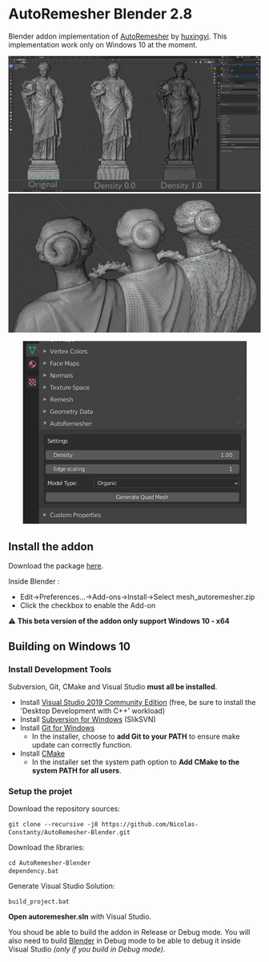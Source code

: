 # AutoRemesher Blender 2.8

Blender addon implementation of [AutoRemesher](https://github.com/huxingyi/autoremesher) by [huxingyi](https://github.com/huxingyi).
This implementation work only on Windows 10 at the moment.

![](https://raw.githubusercontent.com/Nicolas-Constanty/AutoRemesher-Blender/master/screenshots/00.PNG)
![](https://raw.githubusercontent.com/Nicolas-Constanty/AutoRemesher-Blender/master/screenshots/04.PNG)
<p align="center">
 <a href="https://raw.githubusercontent.com/Nicolas-Constanty/AutoRemesher-Blender/master/screenshots/03.PNG"><img src="https://raw.githubusercontent.com/Nicolas-Constanty/AutoRemesher-Blender/master/screenshots/03.PNG" /></a>
 </p>
 
## Install the addon
Download the package [here](https://github.com/Nicolas-Constanty/AutoRemesher-Blender/releases).

Inside Blender :

- Edit->Preferences...->Add-ons->Install->Select mesh_autoremesher.zip
- Click the checkbox to enable the Add-on

⚠️ **This beta version of the addon only support Windows 10 - x64**

## Building on Windows 10

### Install Development Tools
Subversion, Git, CMake and Visual Studio **must all be installed**.

* Install [Visual Studio 2019 Community Edition](https://visualstudio.microsoft.com/) (free, be sure to install the 'Desktop Development with C++' workload)
* Install [Subversion for Windows](http://www.sliksvn.com/en/download) (SlikSVN)
* Install [Git for Windows](https://gitforwindows.org/)
  * In the installer, choose to **add Git to your PATH** to ensure make update can correctly function.
* Install [CMake](http://cmake.org/)
  * In the installer set the system path option to **Add CMake to the system PATH for all users**.

### Setup the projet

Download the repository sources:

```
git clone --recursive -j8 https://github.com/Nicolas-Constanty/AutoRemesher-Blender.git
```
Download the libraries:
```
cd AutoRemesher-Blender
dependency.bat
```
Generate Visual Studio Solution:
```
build_project.bat
```

**Open autoremesher.sln** with Visual Studio.

You shoud be able to build the addon in Release or Debug mode. You will also need to build [Blender](https://github.com/blender/blender) in Debug mode to be able to debug it inside Visual Studio *(only if you build in Debug mode)*.

